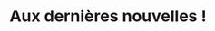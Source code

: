 ---
title: "Aux dernières nouvelles !"
description: "Les dernières informations concernant nos projets"
draft: false
bg_image: "images/featue-bg.jpg"
---